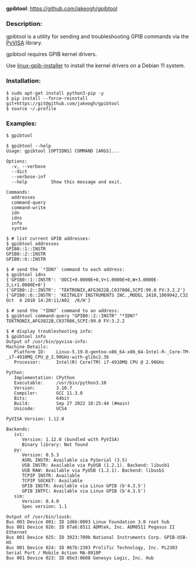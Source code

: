 **gpibtool**:  https://github.com/jakeogh/gpibtool


### Description:
gpibtool is a utility for sending and troubleshooting GPIB commands via the [PyVISA](https://pyvisa.readthedocs.io/en/latest) library.

gpibtool requires GPIB kernel drivers.

Use [linux-gpib-installer](https://github.com/jakeogh/linux-gpib-installer) to install the kernel drivers on a Debian 11 system.


### Installation:
```
$ sudo apt-get install python3-pip -y
$ pip install --force-reinstall git+https://git@github.com/jakeogh/gpibtool
$ source ~/.profile
```
### Examples:
```
$ gpibtool

$ gpibtool --help
Usage: gpibtool [OPTIONS] COMMAND [ARGS]...

Options:
  -v, --verbose
  --dict
  --verbose-inf
  --help         Show this message and exit.

Commands:
  addresses
  command-query
  command-write
  idn
  idns
  info
  syntax

$ # list current GPIB addresses:
$ gpibtool addresses
GPIB0::1::INSTR
GPIB0::2::INSTR
GPIB0::6::INSTR

$ # send the `*IDN?` command to each address:
$ gpibtool idns
{'GPIB0::1::INSTR': 'ODCI+0.0000E+0,V+1.0000E+0,W+3.0000E-3,L+1.0000E+0'}
{'GPIB0::2::INSTR': 'TEKTRONIX,AFG3022B,C037086,SCPI:99.0 FV:3.2.2'}
{'GPIB0::6::INSTR': 'KEITHLEY INSTRUMENTS INC.,MODEL 2410,1069942,C32   Oct  4 2010 14:20:11/A02  /K/H'}

$ # send the `*IDN?` command to an address:
$ gpibtool command-query "GPIB0::2::INSTR" "*IDN?"
TEKTRONIX,AFG3022B,C037086,SCPI:99.0 FV:3.2.2

$ # display troubleshooting info:
$ gpibtool info
Output of /usr/bin/pyvisa-info:
Machine Details:
   Platform ID:    Linux-5.19.0-gentoo-x86_64-x86_64-Intel-R-_Core-TM-_i7-4910MQ_CPU_@_2.90GHz-with-glibc2.36
   Processor:      Intel(R) Core(TM) i7-4910MQ CPU @ 2.90GHz

Python:
   Implementation: CPython
   Executable:     /usr/bin/python3.10
   Version:        3.10.7
   Compiler:       GCC 11.3.0
   Bits:           64bit
   Build:          Sep 27 2022 18:25:44 (#main)
   Unicode:        UCS4

PyVISA Version: 1.12.0

Backends:
   ivi:
      Version: 1.12.0 (bundled with PyVISA)
      Binary library: Not found
   py:
      Version: 0.5.3
      ASRL INSTR: Available via PySerial (3.5)
      USB INSTR: Available via PyUSB (1.2.1). Backend: libusb1
      USB RAW: Available via PyUSB (1.2.1). Backend: libusb1
      TCPIP INSTR: Available 
      TCPIP SOCKET: Available 
      GPIB INSTR: Available via Linux GPIB (b'4.3.5')
      GPIB INTFC: Available via Linux GPIB (b'4.3.5')
   sim:
      Version: 0.4.0
      Spec version: 1.1

Output of /usr/bin/lsusb:
Bus 003 Device 001: ID 1d6b:0003 Linux Foundation 3.0 root hub
Bus 001 Device 026: ID 07a6:8511 ADMtek, Inc. ADM8511 Pegasus II Ethernet
Bus 001 Device 025: ID 3923:709b National Instruments Corp. GPIB-USB-HS
Bus 001 Device 024: ID 067b:2303 Prolific Technology, Inc. PL2303 Serial Port / Mobile Action MA-8910P
Bus 001 Device 023: ID 05e3:0608 Genesys Logic, Inc. Hub

```
